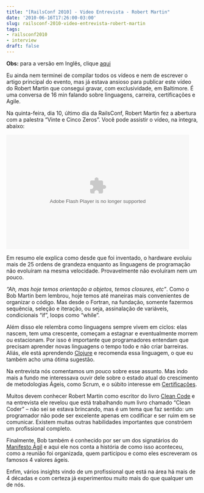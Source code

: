 ```yaml
---
title: "[RailsConf 2010] - Video Entrevista - Robert Martin"
date: '2010-06-16T17:26:00-03:00'
slug: railsconf-2010-video-entrevista-robert-martin
tags:
- railsconf2010
- interview
draft: false
---
```


 **Obs:** para a versão em Inglês, clique [aqui](/2010/06/16/railsconf-2010-video-interview-robert-martin-english)

Eu ainda nem terminei de compilar todos os vídeos e nem de escrever o artigo principal do evento, mas já estava ansioso para publicar este vídeo do Robert Martin que consegui gravar, com exclusividade, em Baltimore. É uma conversa de 16 min falando sobre linguagens, carreira, certificações e Agile.

<script type="text/javascript">
    jwplayer('playervWEyqmXbvxCC').setup({
        file: 'https://s3.amazonaws.com/videos-akitaonrails/Akitaonrails-RailsConf2010RobertMartin974.flv',
        title: 'Interview Bob Martin (RailsConf 2010)',
        width: '100%',
        aspectratio: '4:3',
        fallback: 'false'
    });
</script>

Na quinta-feira, dia 10, último dia da RailsConf, Robert Martin fez a abertura com a palestra “Vinte e Cinco Zeros”. Você pode assistir o vídeo, na íntegra, abaixo:

<embed src="http://blip.tv/play/AYHl5AoC" type="application/x-shockwave-flash" width="480" height="300" allowscriptaccess="always" allowfullscreen="true"></embed>

Em resumo ele explica como desde que foi inventado, o hardware evoluiu mais de 25 ordens de grandeza enquanto as linguagens de programação não evoluíram na mesma velocidade. Provavelmente não evoluíram nem um pouco.

_“Ah, mas hoje temos orientação a objetos, temos closures, etc”_. Como o Bob Martin bem lembrou, hoje temos até maneiras mais convenientes de organizar o código. Mas desde o Fortran, na fundação, somente fazermos sequência, seleção e iteração, ou seja, assinalação de variáveis, condicionais “if”, loops como “while”.

Além disso ele relembra como linguagens sempre vivem em ciclos: elas nascem, tem uma crescente, começam a estagnar e eventualmente morrem ou estacionam. Por isso é importante que programadores entendam que precisam aprender novas linguagens o tempo todo e não criar barreiras. Aliás, ele está aprendendo [Clojure](http://clojure.org/) e recomenda essa linguagem, o que eu também acho uma ótima sugestão.

Na entrevista nós comentamos um pouco sobre esse assunto. Mas indo mais a fundo me interessava ouvir dele sobre o estado atual do crescimento de metodologias Ágeis, como Scrum, e o súbito interesse em [Certificações](http://info.abril.com.br/noticias/rede/gestao20/gestao/certificacoes-nao-desperdicem-seu-tempo/).

Muitos devem conhecer Robert Martin como escritor do livro [Clean Code](http://www.amazon.com/Clean-Code-Handbook-Software-Craftsmanship/dp/0132350882) e na entrevista ele revelou que está trabalhando num livro chamado “Clean Coder” – não sei se estava brincando, mas é um tema que faz sentido: um programador não pode ser excelente apenas em codificar e ser ruim em se comunicar. Existem muitas outras habilidades importantes que constróem um profissional completo.

Finalmente, Bob também é conhecido por ser um dos signatários do [Manifesto Ágil](http://agilemanifesto.org/) e aqui ele nos conta a história de como isso aconteceu, como a reunião foi organizada, quem participou e como eles escreveram os famosos 4 valores ágeis.

Enfim, vários insights vindo de um profissional que está na área há mais de 4 décadas e com certeza já experimentou muito mais do que qualquer um de nós.

